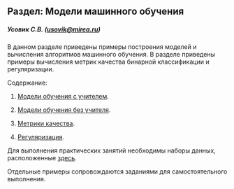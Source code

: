 ## Раздел: Модели машинного обучения 

##### Усовик С.В. (usovik@mirea.ru)



В данном разделе приведены примеры построения моделей и вычисления алгоритмов машинного обучения. В разделе приведены примеры вычисления метрик качества бинарной классификации и регуляризации.

Содержание:

1. [Модели обучения с учителем](supervised%20learning%20models/ReadMe.md).

2. [Модели обучения без учителя](unsupervised%20learning%20models/ReadMe.md).

3. [Метрики качества](quality%20metrics/ReadMe.md).

4. [Регуляризация](regularization/ReadMe.md).

   

Для выполнения практических занятий необходимы наборы данных, расположенные [здесь](/Practice/datasets/).

Отдельные примеры сопровождаются заданиями для самостоятельного выполнения. 